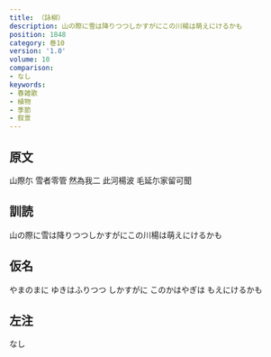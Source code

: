 ```yaml
---
title: （詠柳）
description: 山の際に雪は降りつつしかすがにこの川楊は萌えにけるかも
position: 1848
category: 巻10
version: '1.0'
volume: 10
comparison:
- なし
keywords:
- 春雑歌
- 植物
- 季節
- 叙景
---
```


## 原文

山際尓 雪者零管 然為我二 此河楊波 毛延尓家留可聞

## 訓読

山の際に雪は降りつつしかすがにこの川楊は萌えにけるかも

## 仮名

やまのまに ゆきはふりつつ しかすがに このかはやぎは もえにけるかも

## 左注

なし
